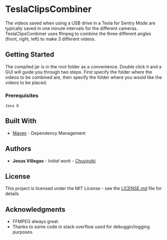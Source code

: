 # TeslaClipsCombiner

The videos saved when using a USB drive in a Tesla for Sentry Mode are typically saved in one minute intervals for the different cameras. TeslaClipsCombiner uses ffmpeg to combine the three different angles (front, right, left) to make 3 different videos.

## Getting Started

The compiled jar is in the root folder as a convenience. Double click it and a GUI will guide you through two steps. First specify the folder where the videos to be combined are, then specify the folder where you would like the videos to be placed. 

### Prerequisites

```
Java 8
```

## Built With

* [Maven](https://maven.apache.org/) - Dependency Management


## Authors

* **Jesus Villegas** - *Initial work* - [Chuyinzki](https://github.com/Chuyinzki)

## License

This project is licensed under the MIT License - see the [LICENSE.md](LICENSE.md) file for details

## Acknowledgments

* FFMPEG always great.
* Thanks to some code in stack overflow used for debuggin/logging purposes.

